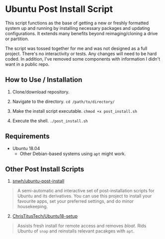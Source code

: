 # Ubuntu Post Install Script

This script functions as the base of getting a new or freshly formatted system up and running by installing necessary packages and updating configurations. It extends many benefits beyond reimaging/cloning a drive or partition.

The script was tossed together for me and was not designed as a full project. There's no interactivity or tests. Any changes will need to be hard coded. In addition, I've removed some components with information I didn't want in a public repo.

## How to Use / Installation

1. Clone/download repository.

2. Navigate to the directory. `cd /path/to/directory/` 

3. Make the install script executable. `chmod +x post_install.sh`

4. Execute the shell. `./post_install.sh`

## Requirements

- Ubuntu 18.04
	- Other Debian-based systems using `apt` might work.

## Other Post Install Scripts

1. [snwh/ubuntu-post-install](https://github.com/snwh/ubuntu-post-install)

> A semi-automatic and interactive set of post-installation scripts for Ubuntu and its derivatives. You can use this project to install your favourite apps, set your preferred settings, and do minor housekeeping.

2. [ChrisTitusTech/Ubuntu18-setup](https://github.com/ChrisTitusTech/Ubuntu18-setup)

> Assists fresh install for remote access and removes *bloat*. Rids Ubuntu of `snap` and reinstalls relevant pacakges with `apt`.

